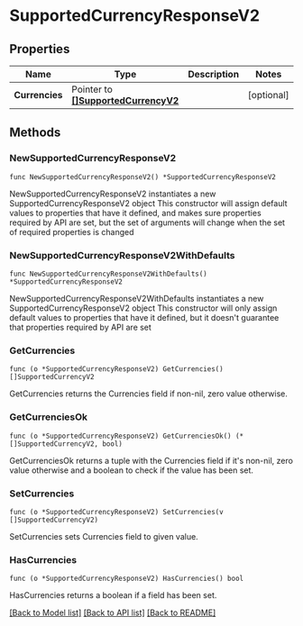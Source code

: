 # SupportedCurrencyResponseV2

## Properties

Name | Type | Description | Notes
------------ | ------------- | ------------- | -------------
**Currencies** | Pointer to [**[]SupportedCurrencyV2**](SupportedCurrencyV2.md) |  | [optional] 

## Methods

### NewSupportedCurrencyResponseV2

`func NewSupportedCurrencyResponseV2() *SupportedCurrencyResponseV2`

NewSupportedCurrencyResponseV2 instantiates a new SupportedCurrencyResponseV2 object
This constructor will assign default values to properties that have it defined,
and makes sure properties required by API are set, but the set of arguments
will change when the set of required properties is changed

### NewSupportedCurrencyResponseV2WithDefaults

`func NewSupportedCurrencyResponseV2WithDefaults() *SupportedCurrencyResponseV2`

NewSupportedCurrencyResponseV2WithDefaults instantiates a new SupportedCurrencyResponseV2 object
This constructor will only assign default values to properties that have it defined,
but it doesn't guarantee that properties required by API are set

### GetCurrencies

`func (o *SupportedCurrencyResponseV2) GetCurrencies() []SupportedCurrencyV2`

GetCurrencies returns the Currencies field if non-nil, zero value otherwise.

### GetCurrenciesOk

`func (o *SupportedCurrencyResponseV2) GetCurrenciesOk() (*[]SupportedCurrencyV2, bool)`

GetCurrenciesOk returns a tuple with the Currencies field if it's non-nil, zero value otherwise
and a boolean to check if the value has been set.

### SetCurrencies

`func (o *SupportedCurrencyResponseV2) SetCurrencies(v []SupportedCurrencyV2)`

SetCurrencies sets Currencies field to given value.

### HasCurrencies

`func (o *SupportedCurrencyResponseV2) HasCurrencies() bool`

HasCurrencies returns a boolean if a field has been set.


[[Back to Model list]](../README.md#documentation-for-models) [[Back to API list]](../README.md#documentation-for-api-endpoints) [[Back to README]](../README.md)


